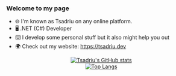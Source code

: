 ### Welcome to my page
* 🌐 I'm known as Tsadriu on any online platform.
* 🖥️ .NET (C#) Developer
* ⌨️ I develop some personal stuff but it also might help you out
* 🌍 Check out my website: https://tsadriu.dev

<div align="center">
  
[![Tsadriu's GitHub stats](https://github-readme-stats-sigma-five.vercel.app/api?username=Tsadriu)](https://github.com/Tsadriu)<br/>
[![Top Langs](https://github-readme-stats-sigma-five.vercel.app/api/top-langs/?username=Tsadriu&layout=compact)](https://github.com/Tsadriu)
  
</div>
